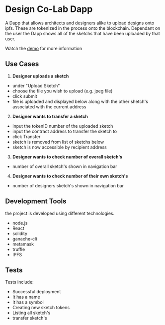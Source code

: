 # Design Co-Lab Dapp
A Dapp that allows architects and designers alike to upload designs onto ipfs. These are tokenized in the process onto the blockchain.
Dependant on the user the Dapp shows all of the sketchs that have been uploaded by that user. 

Watch the [demo](https://drive.google.com/file/d/1SdYWBRUrTTq-hxkKLGEO5FujmNhDoUsH/view) for more information

## Use Cases

1. **Designer uploads a sketch**

- under "Upload Sketch"
- choose the file you wish to upload (e.g. jpeg file)
- click submit
- file is uploaded and displayed below along with the other shetch's associated with the current address

2. **Designer wants to transfer a sketch**

- input the tokenID number of the uploaded sketch
- input the contract address to transfer the sketch to
- click Transfer
- sketch is removed from list of sketchs below
- sketch is now accessible by recipient address 

3. **Designer wants to check number of overall sketch's**

- number of overall sketch's shown in navigation bar

4. **Designer wants to check number of their own sketch's**

- number of designers sketch's shown in navigation bar

## Development Tools

the project is developed using different technologies.

- node.js
- React
- solidity
- ganache-cli
- metamask
- truffle
- IPFS

## Tests
Tests include:

* Successful deployment
* It has a name
* It has a symbol
* Creating new sketch tokens
* Listing all sketch's
* transfer sketch's